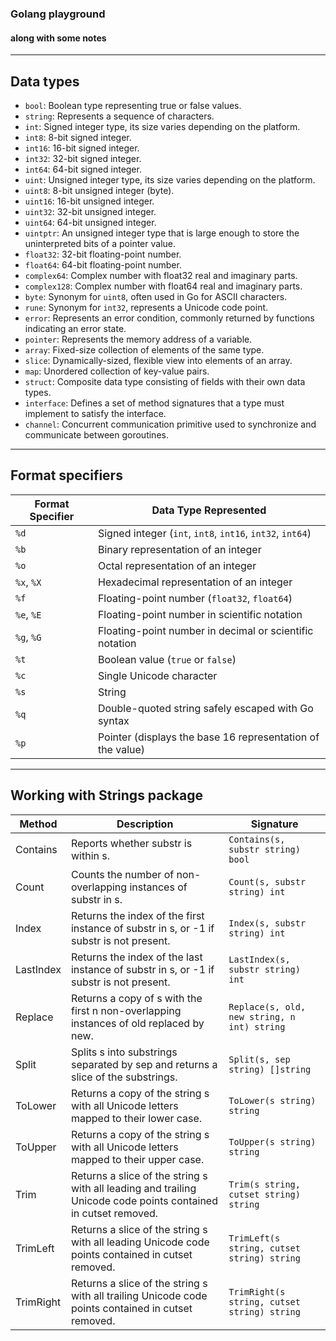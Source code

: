 ### Golang playground

#### along with some notes

---
## Data types

 - `bool`: Boolean type representing true or false values.
- `string`: Represents a sequence of characters.
- `int`: Signed integer type, its size varies depending on the platform.
- `int8`: 8-bit signed integer.
- `int16`: 16-bit signed integer.
- `int32`: 32-bit signed integer.
- `int64`: 64-bit signed integer.
- `uint`: Unsigned integer type, its size varies depending on the platform.
- `uint8`: 8-bit unsigned integer (byte).
- `uint16`: 16-bit unsigned integer.
- `uint32`: 32-bit unsigned integer.
- `uint64`: 64-bit unsigned integer.
- `uintptr`: An unsigned integer type that is large enough to store the uninterpreted bits of a pointer value.
- `float32`: 32-bit floating-point number.
- `float64`: 64-bit floating-point number.
- `complex64`: Complex number with float32 real and imaginary parts.
- `complex128`: Complex number with float64 real and imaginary parts.
- `byte`: Synonym for `uint8`, often used in Go for ASCII characters.
- `rune`: Synonym for `int32`, represents a Unicode code point.
- `error`: Represents an error condition, commonly returned by functions indicating an error state.
- `pointer`: Represents the memory address of a variable.
- `array`: Fixed-size collection of elements of the same type.
- `slice`: Dynamically-sized, flexible view into elements of an array.
- `map`: Unordered collection of key-value pairs.
- `struct`: Composite data type consisting of fields with their own data types.
- `interface`: Defines a set of method signatures that a type must implement to satisfy the interface.
- `channel`: Concurrent communication primitive used to synchronize and communicate between goroutines.

---

Format specifiers
---
| Format Specifier | Data Type Represented |
|------------------|-----------------------|
| `%d`             | Signed integer (`int`, `int8`, `int16`, `int32`, `int64`) |
| `%b`             | Binary representation of an integer |
| `%o`             | Octal representation of an integer |
| `%x`, `%X`       | Hexadecimal representation of an integer |
| `%f`             | Floating-point number (`float32`, `float64`) |
| `%e`, `%E`       | Floating-point number in scientific notation |
| `%g`, `%G`       | Floating-point number in decimal or scientific notation |
| `%t`             | Boolean value (`true` or `false`) |
| `%c`             | Single Unicode character |
| `%s`             | String |
| `%q`             | Double-quoted string safely escaped with Go syntax |
| `%p`             | Pointer (displays the base 16 representation of the value) |

---
Working with Strings package
---

| Method      | Description                               | Signature                            |
|-------------|-------------------------------------------|--------------------------------------|
| Contains    | Reports whether substr is within s.       | `Contains(s, substr string) bool`    |
| Count       | Counts the number of non-overlapping instances of substr in s. | `Count(s, substr string) int`        |
| Index       | Returns the index of the first instance of substr in s, or -1 if substr is not present. | `Index(s, substr string) int`        |
| LastIndex   | Returns the index of the last instance of substr in s, or -1 if substr is not present. | `LastIndex(s, substr string) int`    |
| Replace     | Returns a copy of s with the first n non-overlapping instances of old replaced by new. | `Replace(s, old, new string, n int) string` |
| Split       | Splits s into substrings separated by sep and returns a slice of the substrings. | `Split(s, sep string) []string`      |
| ToLower     | Returns a copy of the string s with all Unicode letters mapped to their lower case. | `ToLower(s string) string`           |
| ToUpper     | Returns a copy of the string s with all Unicode letters mapped to their upper case. | `ToUpper(s string) string`           |
| Trim        | Returns a slice of the string s with all leading and trailing Unicode code points contained in cutset removed. | `Trim(s string, cutset string) string` |
| TrimLeft    | Returns a slice of the string s with all leading Unicode code points contained in cutset removed. | `TrimLeft(s string, cutset string) string` |
| TrimRight   | Returns a slice of the string s with all trailing Unicode code points contained in cutset removed. | `TrimRight(s string, cutset string) string` |
